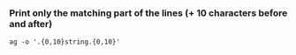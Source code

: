 ### Print only the matching part of the lines (+ 10 characters before and after)

```
ag -o '.{0,10}string.{0,10}'
```
